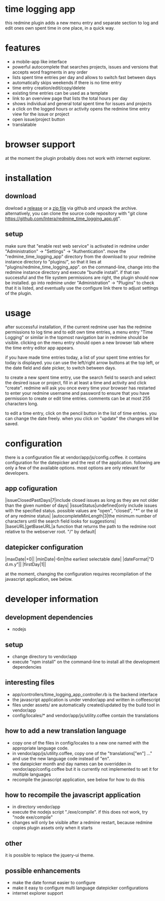 # time logging app
this redmine plugin adds a new menu entry and separate section to log and edit ones own spent time in one place, in a quick way.

# features
* a mobile-app like interface
* powerful autocomplete that searches projects, issues and versions that accepts word fragments in any order
* lists spent time entries per day and allows to switch fast between days
* automatically skips weekends if there is no time entry
* time entry creation/edit/copy/delete
* existing time entries can be used as a template
* link to an overview page that lists the total hours per day
* shows individual and general total spent time for issues and projects
* a click on the logged hours or activity opens the redmine time entry view for the issue or project
* open issue/project button
* translatable

# browser support
at the moment the plugin probably does not work with internet explorer.

# installation
## download
dowload a [release](https://github.com/Intera/redmine_time_logging_app/releases) or a [zip file](https://github.com/Intera/redmine_time_logging_app/archive/master.zip) via github and unpack the archive.
alternatively, you can clone the source code repository with "git clone https://github.com/Intera/redmine_time_logging_app.git".

## setup
make sure that "enable rest web service" is activated in redmine under "Administration" -> "Settings" -> "Authentication".
move the "redmine_time_logging_app" directory from the download to your redmine instance directory to "plugins/", so that it lies at "plugins/redmine_time_logging_app".
on the command-line, change into the redmine instance directory and execute "bundle install".
if that ran successful and the file system permissions are right, the plugin should now be installed. go into redmine under "Administration" -> "Plugins" to check that it is listed, and eventually use the configure link there to adjust settings of the plugin.

# usage
after successful installation, if the current redmine user has the redmine permissions to log time and to edit own time entries, a menu entry "Time Logging" or similar in the topmost navigation bar in redmine should be visible.
clicking on the menu entry should open a new browser tab where the time entry editor app appears.

if you have made time entries today, a list of your spent time entries for today is displayed.
you can use the left/right arrow buttons at the top left, or the date field and date picker, to switch between days.

to create a new spent time entry, use the search field to search and select the desired issue or project, fill in at least a time and activity and click "create". redmine will ask you once every time your browser has restarted to enter your redmine username and password to ensure that you have permission to create or edit time entries.
comments can be at most 255 characters long.

to edit a time entry, click on the pencil button in the list of time entries. you can change the date freely. when you click on "update" the changes will be saved.

# configuration
there is a configuration file at vendor/app/js/config.coffee.
it contains configuration for the datepicker and the rest of the application.
following are only a few of the available options. most options are only relevant for developers.

## app cofiguration
|issueClosedPastDays|7|include closed issues as long as they are not older than the given number of days|
|issueStatus|undefined|only include issues with the specified status. possible values are "open", "closed", "*" or the id of any redmine status|
|autocompleteMinLength|3|the minimum number of characters until the search field looks for suggestions|
|baseURL|getBaseURL|a function that returns the path to the redmine root relative to the webserver root. "/" by default|

## datepicker configuration
|maxDate|+0||
|minDate|-6m|the earliest selectable date|
|dateFormat|"D d.m.y"||
|firstDay|1||

at the moment, changing the configuration requires recompilation of the javascript application, see below.

# developer information
## development dependencies
* nodejs

## setup
* change directory to vendor/app
* execute "npm install" on the command-line to install all the development dependencies

## interesting files
* app/controllers/time_logging_app_controller.rb is the backend interface
* the javascript application is under vendor/app and written in coffeescript
* files under assets/ are automatically created/updated by the build tool in vendor/app
* config/locales/* and vendor/app/js/utility.coffee contain the translations

## how to add a new translation language
* copy one of the files in config/locales to a new one named with the appropriate language code.
* in vendor/app/js/utility.coffee, copy one of the "translations["en"] ..." and use the new language code instead of "en".
* the datepicker month and day names can be overridden in vendor/app/config.coffee but it is currently not implemented to set it for multiple languages
* recompile the javascript application, see below for how to do this

## how to recompile the javascript application
* in directory vendor/app
* execute the nodejs script "./exe/compile". if this does not work, try "node exe/compile"
* changes will only be visible after a redmine restart, because redmine copies plugin assets only when it starts

## other
it is possible to replace the jquery-ui theme.

## possible enhancements
* make the date format easier to configure
* make it easy to configure multi language datepicker configurations
* internet explorer support
